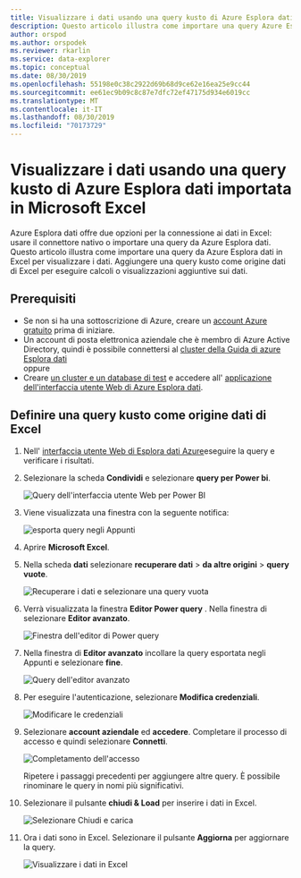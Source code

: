 ```yaml
---
title: Visualizzare i dati usando una query kusto di Azure Esplora dati importata in Microsoft Excel
description: Questo articolo illustra come importare una query Azure Esplora dati kusto in Microsoft Excel.
author: orspod
ms.author: orspodek
ms.reviewer: rkarlin
ms.service: data-explorer
ms.topic: conceptual
ms.date: 08/30/2019
ms.openlocfilehash: 55198e0c38c2922d69b68d9ce62e16ea25e9cc44
ms.sourcegitcommit: ee61ec9b09c8c87e7dfc72ef47175d934e6019cc
ms.translationtype: MT
ms.contentlocale: it-IT
ms.lasthandoff: 08/30/2019
ms.locfileid: "70173729"
---
```

# <a name="visualize-data-using-an-azure-data-explorer-kusto-query-imported-into-microsoft-excel"></a>Visualizzare i dati usando una query kusto di Azure Esplora dati importata in Microsoft Excel

Azure Esplora dati offre due opzioni per la connessione ai dati in Excel: usare il connettore nativo o importare una query da Azure Esplora dati. Questo articolo illustra come importare una query da Azure Esplora dati in Excel per visualizzare i dati. Aggiungere una query kusto come origine dati di Excel per eseguire calcoli o visualizzazioni aggiuntive sui dati.

## <a name="prerequisites"></a>Prerequisiti

* Se non si ha una sottoscrizione di Azure, creare un [account Azure gratuito](https://azure.microsoft.com/free/) prima di iniziare.
* Un account di posta elettronica aziendale che è membro di Azure Active Directory, quindi è possibile connettersi al [cluster della Guida di azure Esplora dati](https://dataexplorer.azure.com/clusters/help/databases/Samples) 
<br>oppure</br>
* Creare [un cluster e un database di test](create-cluster-database-portal.md) e accedere all' [applicazione dell'interfaccia utente Web di Azure Esplora dati](https://dataexplorer.azure.com/).

## <a name="define-kusto-query-as-an-excel-data-source"></a>Definire una query kusto come origine dati di Excel

1. Nell' [interfaccia utente Web di Esplora dati Azure](https://dataexplorer.azure.com/clusters/help/databases/Samples)eseguire la query e verificare i risultati.

1. Selezionare la scheda **Condividi** e selezionare **query per Power bi**.

    ![Query dell'interfaccia utente Web per Power BI](media/excel-blank-query/web-ui-query-to-powerbi.png)

1. Viene visualizzata una finestra con la seguente notifica:

    ![esporta query negli Appunti](media/excel-blank-query/query-exported-to-clipboard.png)

1. Aprire **Microsoft Excel**.

1. Nella scheda **dati** selezionare **recuperare dati** > **da altre origini** > **query vuote**.

    ![Recuperare i dati e selezionare una query vuota](media/excel-blank-query/get-data-blank-query.png)

1. Verrà visualizzata la finestra **Editor Power query** . Nella finestra di selezionare **Editor avanzato**.

    ![Finestra dell'editor di Power query](media/excel-blank-query/power-query-editor.png)

1. Nella finestra di **Editor avanzato** incollare la query esportata negli Appunti e selezionare **fine**.

    ![Query dell'editor avanzato](media/excel-blank-query/advanced-editor-query.png)    

1. Per eseguire l'autenticazione, selezionare **Modifica credenziali**.

    ![Modificare le credenziali](media/excel-blank-query/edit-credentials.png)

1. Selezionare **account aziendale** ed **accedere**. Completare il processo di accesso e quindi selezionare **Connetti**.

    ![Completamento dell'accesso](media/excel-blank-query/complete-sign-in.png)

    Ripetere i passaggi precedenti per aggiungere altre query. È possibile rinominare le query in nomi più significativi.

1. Selezionare il pulsante **chiudi & Load** per inserire i dati in Excel.

    ![Selezionare Chiudi e carica](media/excel-blank-query/close-and-load.png)

1. Ora i dati sono in Excel. Selezionare il pulsante **Aggiorna** per aggiornare la query.

    ![Visualizzare i dati in Excel](media/excel-blank-query/data-in-excel.png)